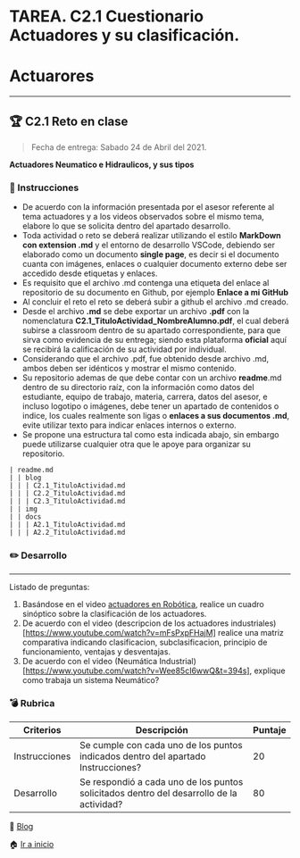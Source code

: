 # TAREA. C2.1 Cuestionario Actuadores y su clasificación.

# Actuarores
___

## 🏆 C2.1 Reto en clase

> Fecha de entrega: Sabado 24 de Abril del 2021.
> 

**Actuadores Neumatico e Hidraulicos, y sus tipos**

### 📘 Instrucciones

- De acuerdo con la información presentada por el asesor referente al tema actuadores y a los videos observados sobre el mismo tema, elabore lo que se solicita dentro del apartado desarrollo.
- Toda actividad o reto se deberá realizar utilizando el estilo **MarkDown con extension .md** y el entorno de desarrollo VSCode, debiendo ser elaborado como un documento **single page**, es decir si el documento cuanta con imágenes, enlaces o cualquier documento externo debe ser accedido desde etiquetas y enlaces.
- Es requisito que el archivo .md contenga una etiqueta del enlace al repositorio de su documento en Github, por ejemplo **Enlace a mi GitHub** 
- Al concluir el reto el reto se deberá subir a github el archivo .md creado.
- Desde el archivo **.md** se debe exportar un archivo **.pdf** con la nomenclatura **C2.1_TituloActividad_NombreAlumno.pdf**, el cual deberá subirse a classroom dentro de su apartado correspondiente, para que sirva como evidencia de su entrega; siendo esta plataforma **oficial** aquí se recibirá la calificación de su actividad por individual.
- Considerando que el archivo .pdf, fue obtenido desde archivo .md, ambos deben ser idénticos y mostrar el mismo contenido.
- Su repositorio ademas de que debe contar con un archivo **readme**.md dentro de su directorio raíz, con la información como datos del estudiante, equipo de trabajo, materia, carrera, datos del asesor, e incluso logotipo o imágenes, debe tener un apartado de contenidos o indice, los cuales realmente son ligas o **enlaces a sus documentos .md**, evite utilizar texto para indicar enlaces internos o externo.
- Se propone una estructura tal como esta indicada abajo, sin embargo puede utilizarse cualquier otra que le apoye para organizar su repositorio.

```
| readme.md
| | blog
| | | C2.1_TituloActividad.md
| | | C2.2_TituloActividad.md
| | | C2.3_TituloActividad.md
| | img
| | docs
| | | A2.1_TituloActividad.md
| | | A2.2_TituloActividad.md
```

### ✏️ Desarrollo
___

Listado de preguntas:
1. Basándose en el video [actuadores en Robótica](https://www.youtube.com/watch?v=e_6rjEGWqoY), realice un cuadro sinóptico sobre la clasificación de los actuadores.
2. De acuerdo con el video (descripcion de los actuadores industriales)[https://www.youtube.com/watch?v=mFsPxpFHajM] realice una matriz comparativa indicando clasificacion, subclasificacion, principio de funcionamiento, ventajas y desventajas.
3. De acuerdo con el video (Neumática Industrial)[https://www.youtube.com/watch?v=Wee85cI6wwQ&t=394s], explique como trabaja un sistema Neumático?


### 💣 Rubrica

| Criterios     | Descripción                                                                                  | Puntaje |
| ------------- | -------------------------------------------------------------------------------------------- | ------- |
| Instrucciones | Se cumple con cada uno de los puntos indicados dentro del apartado Instrucciones?            | 20      |
| Desarrollo    | Se respondió a cada uno de los puntos solicitados dentro del desarrollo de la actividad?     | 80      |

📑 [Blog](https://github.com/ShaaronPR/Tareas/tree/main/blog)

🏠 [Ir a inicio](https://github.com/ShaaronPR/Tareas)
